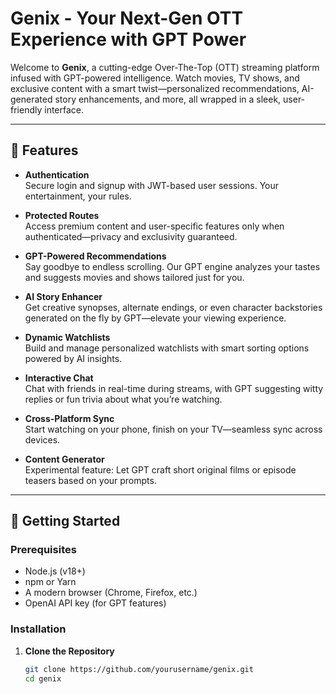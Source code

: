 # Genix - Your Next-Gen OTT Experience with GPT Power

Welcome to **Genix**, a cutting-edge Over-The-Top (OTT) streaming platform infused with GPT-powered intelligence. Watch movies, TV shows, and exclusive content with a smart twist—personalized recommendations, AI-generated story enhancements, and more, all wrapped in a sleek, user-friendly interface.

---

## 🌟 Features

- **Authentication**  
  Secure login and signup with JWT-based user sessions. Your entertainment, your rules.

- **Protected Routes**  
  Access premium content and user-specific features only when authenticated—privacy and exclusivity guaranteed.

- **GPT-Powered Recommendations**  
  Say goodbye to endless scrolling. Our GPT engine analyzes your tastes and suggests movies and shows tailored just for you.

- **AI Story Enhancer**  
  Get creative synopses, alternate endings, or even character backstories generated on the fly by GPT—elevate your viewing experience.

- **Dynamic Watchlists**  
  Build and manage personalized watchlists with smart sorting options powered by AI insights.

- **Interactive Chat**  
  Chat with friends in real-time during streams, with GPT suggesting witty replies or fun trivia about what you’re watching.

- **Cross-Platform Sync**  
  Start watching on your phone, finish on your TV—seamless sync across devices.

- **Content Generator**  
  Experimental feature: Let GPT craft short original films or episode teasers based on your prompts.

---

## 🚀 Getting Started

### Prerequisites

- Node.js (v18+)
- npm or Yarn
- A modern browser (Chrome, Firefox, etc.)
- OpenAI API key (for GPT features)

### Installation

1. **Clone the Repository**
   ```bash
   git clone https://github.com/yourusername/genix.git
   cd genix
   ```
